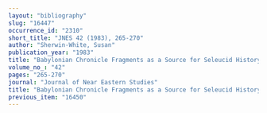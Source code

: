 ```yaml
---
layout: "bibliography"
slug: "16447"
occurrence_id: "2310"
short_title: "JNES 42 (1983), 265-270"
author: "Sherwin-White, Susan"
publication_year: "1983"
title: "Babylonian Chronicle Fragments as a Source for Seleucid History"
volume_no_: "42"
pages: "265-270"
journal: "Journal of Near Eastern Studies"
title: "Babylonian Chronicle Fragments as a Source for Seleucid History"
previous_item: "16450"
---
```

